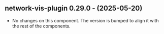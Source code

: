   ## network-vis-plugin 0.29.0 - (2025-05-20)
  
  * No changes on this component. The version is bumped to align it
    with the rest of the components.
